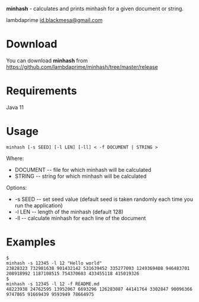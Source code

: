 **minhash** - calculates and prints minhash for a given document or string.

lambdaprime <id.blackmesa@gmail.com>

# Download

You can download **minhash** from https://github.com/lambdaprime/minhash/tree/master/release

# Requirements

Java 11

# Usage

```
minhash [-s SEED] [-l LEN] [-ll] < -f DOCUMENT | STRING >
```

Where:

* DOCUMENT -- file for which minhash will be calculated
* STRING -- string for which minhash will be calculated

Options:

* -s SEED -- set seed value (default seed is taken randomly each time you run the application)
* -l LEN -- length of the minhash (default 128)
* -ll -- calculate minhash for each line of the document

# Examples

```
$
minhash -s 12345 -l 12 "Hello world"
23828323 732981638 901432142 531639452 335277093 1249369408 946483701 208918992 1187108515 754370683 433455118 415019326
$
minhash -s 12345 -l 12 -f README.md
48223938 24762595 13952067 6693296 126283087 44141764 3302847 90096366 9747865 91669439 9593949 78664975
```


